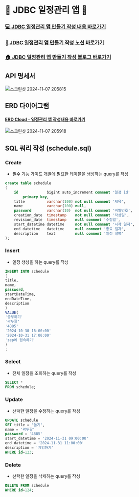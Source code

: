 # 📆 JDBC 일정관리 앱 📆
### [💻 JDBC 일정관리 앱 만들기 작성 내용 바로가기 ](https://github.com/chews26/Schedule-app/tree/main/src/main/java/com/example/scheduleapp)
### [📓 JDBC 일정관리 앱 만들기 작성 노션 바로가기](https://shinelee26.notion.site/_-12e86ea33f94807cb131f8bcd0feb95d?pvs=4)
### [🏠 JDBC 일정관리 앱 만들기 작성 블로그 바로가기](https://shinelee26.tistory.com/tag/spring%20%EC%9D%BC%EC%A0%95%EA%B4%80%EB%A6%AC%EC%95%B1)

## API 명세서
![스크린샷 2024-11-07 205815](https://github.com/user-attachments/assets/2e8f02e9-440e-45c0-9038-f301fa188b1c)


## ERD 다이어그램
#### [ERD Cloud - 일정관리 앱 작성내용 바로가기](https://www.erdcloud.com/d/zDQNGkHLaqenumNhz)
![스크린샷 2024-11-07 205918](https://github.com/user-attachments/assets/71668e78-94e1-4720-a045-75e052f7f42d)

## SQL 쿼리 작성 (schedule.sql)
### Create
- 필수 기능 가이드 개발에 필요한 테이블을 생성하는 query를 작성
```sql
create table schedule
(
    id             bigint auto_increment comment '일정 id'
        primary key,
    title          varchar(100) not null comment '제목',
    name           varchar(100) null,
    password       varchar(10)  not null comment '비밀번호',
    creation_date  timestamp    not null comment '작성일',
    revision_date  timestamp    null comment '수정일',
    start_datetime datetime     not null comment '시작 일자',
    end_datetime   datetime     null comment '종료 일자',
    description    text         null comment '일정 설명'
);
```
###  Insert
- 일정 생성을 하는 query를 작성
```sql
INSERT INTO schedule
(
title,
name,
password,
startDateTime,
endDateTime,
description
)
VALUE(
'공부하기'
'곽두팔'
'4885'
'2024-10-30 16:00:00'
'2024-10-31 17:00:00'
'zep에 접속하기'
)
;
```
### Select
- 전체 일정을 조회하는 query를 작성
```sql
SELECT *
FROM schedule;
```
### Update
- 선택한 일정을 수정하는 query를 작성
```sql
UPDATE schedule
SET title = '놀기',
name = '곽두팔'
password = '4885'
start_datetime = '2024-11-31 09:00:00'
end_datetime = '2024-11-31 11:00:00'
description = '게임하기'
WHERE id=123;
```
### Delete
- 선택한 일정을 삭제하는 query를 작성
```sql
DELETE FROM schedule
WHERE id=124;
```



